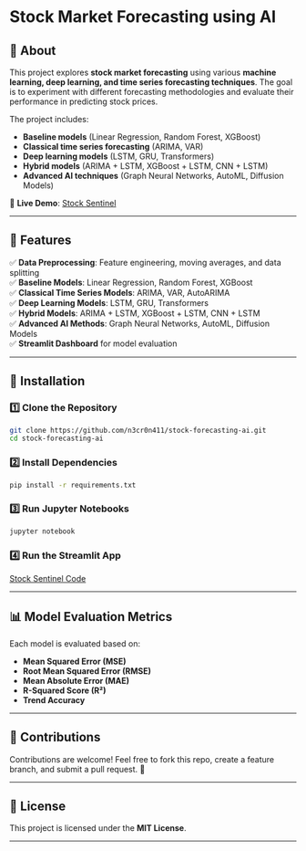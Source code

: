 # Stock Market Forecasting using AI

## 📌 About
This project explores **stock market forecasting** using various **machine learning, deep learning, and time series forecasting techniques**. The goal is to experiment with different forecasting methodologies and evaluate their performance in predicting stock prices.

The project includes:
- **Baseline models** (Linear Regression, Random Forest, XGBoost)
- **Classical time series forecasting** (ARIMA, VAR)
- **Deep learning models** (LSTM, GRU, Transformers)
- **Hybrid models** (ARIMA + LSTM, XGBoost + LSTM, CNN + LSTM)
- **Advanced AI techniques** (Graph Neural Networks, AutoML, Diffusion Models)

🔗 **Live Demo**: [Stock Sentinel](https://stock-sentinel.streamlit.app/)

---

## 🚀 Features
✅ **Data Preprocessing**: Feature engineering, moving averages, and data splitting  
✅ **Baseline Models**: Linear Regression, Random Forest, XGBoost  
✅ **Classical Time Series Models**: ARIMA, VAR, AutoARIMA  
✅ **Deep Learning Models**: LSTM, GRU, Transformers  
✅ **Hybrid Models**: ARIMA + LSTM, XGBoost + LSTM, CNN + LSTM  
✅ **Advanced AI Methods**: Graph Neural Networks, AutoML, Diffusion Models  
✅ **Streamlit Dashboard** for model evaluation  

---

## 🔧 Installation

### 1️⃣ Clone the Repository
```bash
git clone https://github.com/n3cr0n411/stock-forecasting-ai.git
cd stock-forecasting-ai
```

### 2️⃣ Install Dependencies
```bash
pip install -r requirements.txt
```

### 3️⃣ Run Jupyter Notebooks
```bash
jupyter notebook
```

### 4️⃣ Run the Streamlit App
[Stock Sentinel Code](https://github.com/atharvakapadnis/stock-dashBoard)

---

## 📊 Model Evaluation Metrics
Each model is evaluated based on:
- **Mean Squared Error (MSE)**
- **Root Mean Squared Error (RMSE)**
- **Mean Absolute Error (MAE)**
- **R-Squared Score (R²)**
- **Trend Accuracy**

---

## 🤝 Contributions
Contributions are welcome! Feel free to fork this repo, create a feature branch, and submit a pull request. 🚀

---

## 📜 License
This project is licensed under the **MIT License**.

---
